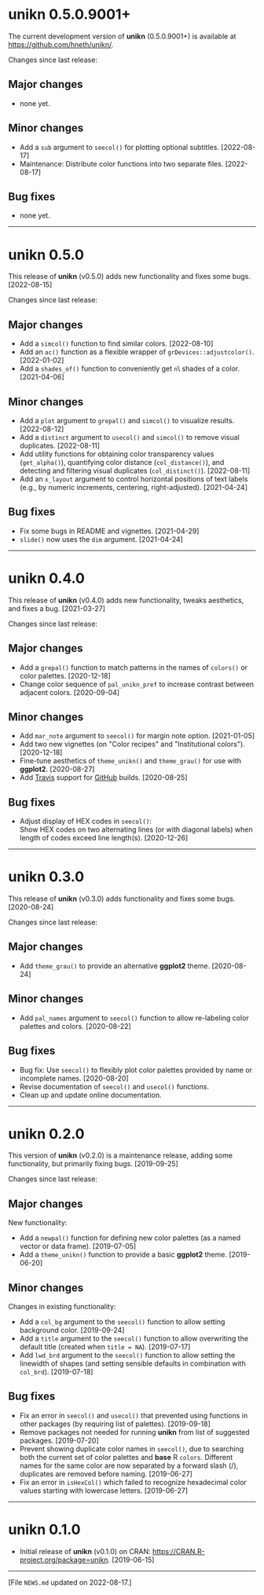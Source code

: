 
# unikn 0.5.0.9001+

The current development version of **unikn** (0.5.0.9001+) is available at <https://github.com/hneth/unikn/>. 

Changes since last release: 

<!-- Blank line.  --> 


## Major changes 

- none yet. 

<!-- Blank line.  --> 


## Minor changes

- Add a `sub` argument to `seecol()` for plotting optional subtitles. [2022-08-17] 
- Maintenance: Distribute color functions into two separate files. [2022-08-17]

<!-- Blank line.  --> 


## Bug fixes

- none yet. 

<!-- Older versions:  --> 

---------- 

# unikn 0.5.0

This release of **unikn** (v0.5.0) adds new functionality and fixes some bugs. [2022-08-15]  

Changes since last release: 

<!-- Blank line.  --> 

## Major changes 

- Add a `simcol()` function to find similar colors. [2022-08-10] 
- Add an `ac()` function as a flexible wrapper of `grDevices::adjustcolor()`. [2022-01-02] 
- Add a `shades_of()` function to conveniently get `n`\ shades of a color. [2021-04-06] 

<!-- Blank line.  --> 

## Minor changes

- Add a `plot` argument to `grepal()` and `simcol()` to visualize results. [2022-08-12]
- Add a `distinct` argument to `usecol()` and `simcol()` to remove visual duplicates. [2022-08-11]
- Add utility functions for obtaining color transparency values (`get_alpha()`), 
quantifying color distance (`col_distance()`), and 
detecting and filtering visual duplicates (`col_distinct()`). [2022-08-11]
- Add an `x_layout` argument to control horizontal positions of text labels (e.g., by numeric increments, centering, right-adjusted). [2021-04-24] 

<!-- Blank line.  --> 

## Bug fixes

- Fix some bugs in README and vignettes. [2021-04-29]
- `slide()` now uses the `dim` argument. [2021-04-24]

<!-- Blank line.  --> 

---------- 

# unikn 0.4.0

This release of **unikn** (v0.4.0) adds new functionality, tweaks aesthetics, and fixes a bug. [2021-03-27]  

Changes since last release: 


## Major changes 

- Add a `grepal()` function to match patterns in the names of `colors()` or color palettes. [2020-12-18]
- Change color sequence of `pal_unikn_pref` to increase contrast between adjacent colors. [2020-09-04] 

<!-- Blank line.  --> 


## Minor changes

- Add `mar_note` argument to `seecol()` for margin note option. [2021-01-05] 
- Add two new vignettes (on "Color recipes" and "Institutional colors"). [2020-12-18] 
- Fine-tune aesthetics of `theme_unikn()` and `theme_grau()` for use with **ggplot2**. [2020-08-27]  
- Add [Travis](https://www.travis-ci.com/) support for [GitHub](https://github.com/) builds. [2020-08-25]  

<!-- Blank line.  --> 


## Bug fixes 

- Adjust display of HEX codes in `seecol()`:  
Show HEX codes on two alternating lines (or with diagonal labels) when length of codes exceed line length(s). [2020-12-26] 

<!-- Blank line.  --> 

---------- 

# unikn 0.3.0

This release of **unikn** (v0.3.0) adds functionality and fixes some bugs. [2020-08-24]  

Changes since last release:  

## Major changes 

- Add `theme_grau()` to provide an alternative **ggplot2** theme. [2020-08-24]  

## Minor changes

- Add `pal_names` argument to `seecol()` function to allow re-labeling color palettes and colors. [2020-08-22]  

## Bug fixes 

- Bug fix: Use `seecol()` to flexibly plot color palettes provided by name or incomplete names. [2020-08-20]  
- Revise documentation of `seecol()` and `usecol()` functions.  
- Clean up and update online documentation.  

<!-- Blank line.  --> 

---------- 

# unikn 0.2.0

This version of **unikn** (v0.2.0) is a maintenance release, adding some functionality, but primarily fixing bugs. [2019-09-25]

Changes since last release: 

## Major changes 

New functionality: 

- Add a `newpal()` function for defining new color palettes (as a named vector or data frame). [2019-07-05]
- Add a `theme_unikn()` function to provide a basic **ggplot2** theme. [2019-06-20]


## Minor changes

Changes in existing functionality: 

- Add a `col_bg` argument to the `seecol()` function to allow setting background color. [2019-09-24]
- Add a `title` argument to the `seecol()` function to allow overwriting the default title (created when `title = NA`). [2019-07-17]
- Add `lwd_brd` argument to the `seecol()` function to allow setting the linewidth of shapes (and setting sensible defaults in combination with `col_brd`). [2019-07-18]


## Bug fixes 

- Fix an error in `seecol()` and `usecol()` that prevented using functions in other packages (by requiring list of palettes). [2019-09-18]
- Remove packages not needed for running **unikn** from list of suggested packages. [2019-07-20] 
- Prevent showing duplicate color names in `seecol()`, due to searching both the current set of color palettes and **base** R `colors`. 
Different names for the same color are now separated by a forward slash (/), duplicates are removed before naming. [2019-06-27] 
- Fix an error in `isHexCol()` which failed to recognize hexadecimal color values starting with lowercase letters. [2019-06-27] 

<!-- Blank line.  --> 

---------- 

# unikn 0.1.0

- Initial release of **unikn** (v0.1.0) on CRAN: <https://CRAN.R-project.org/package=unikn>. [2019-06-15] 

<!-- Blank line.  --> 

---------- 

[File `NEWS.md` updated on 2022-08-17.]

<!-- eof. -->
